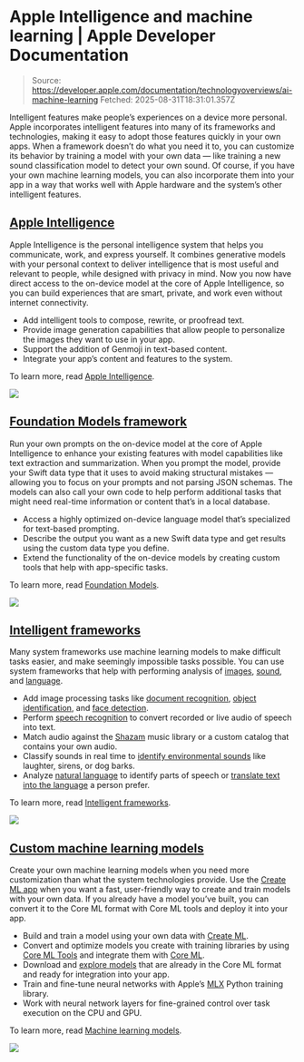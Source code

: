 # Apple Intelligence and machine learning | Apple Developer Documentation

> Source: https://developer.apple.com/documentation/technologyoverviews/ai-machine-learning
> Fetched: 2025-08-31T18:31:01.357Z

Intelligent features make people’s experiences on a device more personal. Apple incorporates intelligent features into many of its frameworks and technologies, making it easy to adopt those features quickly in your own apps. When a framework doesn’t do what you need it to, you can customize its behavior by training a model with your own data — like training a new sound classification model to detect your own sound. Of course, if you have your own machine learning models, you can also incorporate them into your app in a way that works well with Apple hardware and the system’s other intelligent features.

## [Apple Intelligence](https://developer.apple.com/documentation/technologyoverviews/ai-machine-learning#Apple-Intelligence)

Apple Intelligence is the personal intelligence system that helps you communicate, work, and express yourself. It combines generative models with your personal context to deliver intelligence that is most useful and relevant to people, while designed with privacy in mind. Now you now have direct access to the on-device model at the core of Apple Intelligence, so you can build experiences that are smart, private, and work even without internet connectivity.

- Add intelligent tools to compose, rewrite, or proofread text.
- Provide image generation capabilities that allow people to personalize the images they want to use in your app.
- Support the addition of Genmoji in text-based content.
- Integrate your app’s content and features to the system.

To learn more, read [Apple Intelligence](https://developer.apple.com/documentation/technologyoverviews/apple-intelligence).

![](https://docs-assets.developer.apple.com/published/01cc78f97357268508dd75afcf597486/apple-intelligence.png)

## [Foundation Models framework](https://developer.apple.com/documentation/technologyoverviews/ai-machine-learning#Foundation-Models-framework)

Run your own prompts on the on-device model at the core of Apple Intelligence to enhance your existing features with model capabilities like text extraction and summarization. When you prompt the model, provide your Swift data type that it uses to avoid making structural mistakes — allowing you to focus on your prompts and not parsing JSON schemas. The models can also call your own code to help perform additional tasks that might need real-time information or content thatʼs in a local database.

- Access a highly optimized on-device language model that’s specialized for text-based prompting.
- Describe the output you want as a new Swift data type and get results using the custom data type you define.
- Extend the functionality of the on-device models by creating custom tools that help with app-specific tasks.

To learn more, read [Foundation Models](https://developer.apple.com/documentation/technologyoverviews/foundation-models).

![](https://docs-assets.developer.apple.com/published/c35581b36bcc46a9583248fae162e19e/foundation-models.png)

## [Intelligent frameworks](https://developer.apple.com/documentation/technologyoverviews/ai-machine-learning#Intelligent-frameworks)

Many system frameworks use machine learning models to make difficult tasks easier, and make seemingly impossible tasks possible. You can use system frameworks that help with performing analysis of [images](https://developer.apple.com/documentation/Vision), [sound](https://developer.apple.com/documentation/Speech), and [language](https://developer.apple.com/documentation/NaturalLanguage).

- Add image processing tasks like [document recognition](https://developer.apple.com/documentation/Vision/recognize-tables-within-a-document), [object identification](https://developer.apple.com/documentation/Vision/classifying-images-for-categorization-and-search), and [face detection](https://developer.apple.com/documentation/Vision/analyzing-a-selfie-and-visualizing-its-content).
- Perform [speech recognition](https://developer.apple.com/documentation/Speech/bringing-advanced-speech-to-text-capabilities-to-your-app) to convert recorded or live audio of speech into text.
- Match audio against the [Shazam](https://developer.apple.com/documentation/ShazamKit) music library or a custom catalog that contains your own audio.
- Classify sounds in real time to [identify environmental sounds](https://developer.apple.com/documentation/SoundAnalysis) like laughter, sirens, or dog barks.
- Analyze [natural language](https://developer.apple.com/documentation/NaturalLanguage) to identify parts of speech or [translate text into the language](https://developer.apple.com/documentation/Translation/translating-text-within-your-app) a person prefer.

To learn more, read [Intelligent frameworks](https://developer.apple.com/documentation/technologyoverviews/intelligent-frameworks).

![](https://docs-assets.developer.apple.com/published/d50cacaecec57306370f90c0c30a58c7/intelligent-frameworks.png)

## [Custom machine learning models](https://developer.apple.com/documentation/technologyoverviews/ai-machine-learning#Custom-machine-learning-models)

Create your own machine learning models when you need more customization than what the system technologies provide. Use the [Create ML app](https://developer.apple.com/machine-learning/create-ml/) when you want a fast, user-friendly way to create and train models with your own data. If you already have a model you’ve built, you can convert it to the Core ML format with Core ML tools and deploy it into your app.

- Build and train a model using your own data with [Create ML](https://developer.apple.com/machine-learning/create-ml/).
- Convert and optimize models you create with training libraries by using [Core ML Tools](https://apple.github.io/coremltools/docs-guides/) and integrate them with [Core ML](https://developer.apple.com/documentation/CoreML).
- Download and [explore models](https://developer.apple.com/machine-learning/models/) that are already in the Core ML format and ready for integration into your app.
- Train and fine-tune neural networks with Apple’s [MLX](https://github.com/ml-explore/mlx) Python training library.
- Work with neural network layers for fine-grained control over task execution on the CPU and GPU.

To learn more, read [Machine learning models](https://developer.apple.com/documentation/technologyoverviews/machine-learning).

![](https://docs-assets.developer.apple.com/published/0c4b27a9ee60ce0492c46cd73b0627e2/machine-learning.png)
